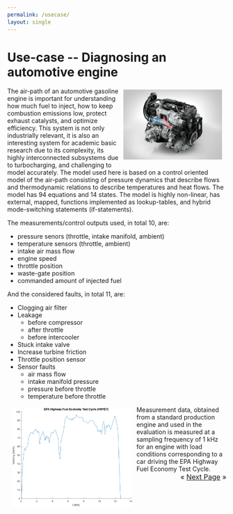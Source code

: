 ```yaml
---
permalink: /usecase/
layout: single
---
```

# Use-case -- Diagnosing an automotive engine

<img src="/assets/images/engine/engine.jpg" width="45%" align="right" hspace="10" vspace="5"/>
The air-path of an automotive gasoline engine is important for
understanding how much fuel to inject, how to keep combustion emissions low,
protect exhaust catalysts, and optimize efficiency. This system is not only
industrially relevant, it is also an interesting system for academic basic
research due to its complexity, its highly interconnected subsystems due to turbocharging, and
challenging to model accurately. The model used here is based on a control oriented model of the air-path
consisting of pressure dynamics that describe flows and thermodynamic relations to
describe temperatures and heat flows. The model has 94 equations and
14 states. The model is highly non-linear, has
external, mapped, functions implemented as lookup-tables, and hybrid
mode-switching statements (if-statements).

The measurements/control outputs used, in total 10, are:
* pressure senors (throttle, intake manifold, ambient)
* temperature sensors (throttle, ambient)
* intake air mass flow
* engine speed
* throttle position
* waste-gate position
* commanded amount of injected fuel

And the considered faults, in total 11, are:

* Clogging air filter
* Leakage
  * before compressor
  * after throttle
  * before intercooler
* Stuck intake valve
* Increase turbine friction
* Throttle position sensor
* Sensor faults
  * air mass flow
  * intake manifold pressure
  * pressure before throttle
  * temperature before throttle

<img src="/assets/images/engine/engine_cycle.png" width="55%" align="left" hspace="10" vspace="5"/>
Measurement data, obtained from a standard production engine and used
in the evaluation is measured at a sampling frequency of 1 kHz for an engine
with load conditions corresponding to a car driving the EPA
Highway Fuel Economy Test Cycle.


<div style="text-align: right; font-size: 12pt;">« <a href="/_pages/usecase_modelling">Next Page</a> »</div>

